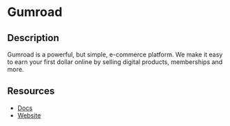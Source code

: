 # Gumroad

## Description
Gumroad is a powerful, but simple, e-commerce platform. We make it easy to earn your first dollar online by selling digital products, memberships and more.

## Resources
* [Docs](https://app.gumroad.com/api)
* [Website](gumroad.com)